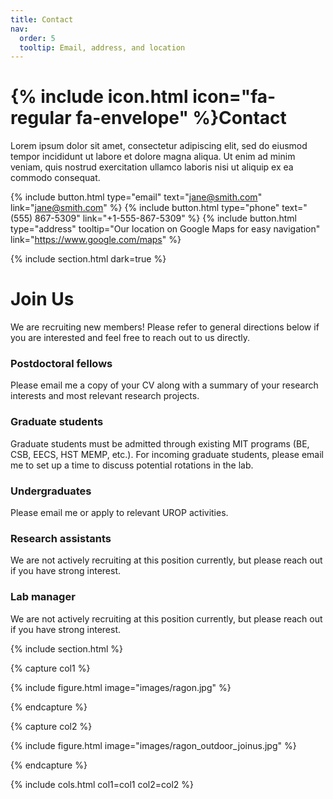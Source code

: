 ```yaml
---
title: Contact
nav:
  order: 5
  tooltip: Email, address, and location
---
```


# {% include icon.html icon="fa-regular fa-envelope" %}Contact

Lorem ipsum dolor sit amet, consectetur adipiscing elit, sed do eiusmod tempor
incididunt ut labore et dolore magna aliqua. Ut enim ad minim veniam, quis
nostrud exercitation ullamco laboris nisi ut aliquip ex ea commodo consequat.

{%
  include button.html
  type="email"
  text="jane@smith.com"
  link="jane@smith.com"
%}
{%
  include button.html
  type="phone"
  text="(555) 867-5309"
  link="+1-555-867-5309"
%}
{%
  include button.html
  type="address"
  tooltip="Our location on Google Maps for easy navigation"
  link="https://www.google.com/maps"
%}

{% include section.html dark=true %}

# Join Us

We are recruiting new members! Please refer to general directions below if you are interested and feel free to reach out to us directly.

### Postdoctoral fellows

Please email me a copy of your CV along with a summary of your research interests and most relevant research projects.

### Graduate students

Graduate students must be admitted through existing MIT programs (BE, CSB, EECS, HST MEMP, etc.). For incoming graduate students, please email me to set up a time to discuss potential rotations in the lab.

### Undergraduates

Please email me or apply to relevant UROP activities.

### Research assistants

We are not actively recruiting at this position currently, but please reach out if you have strong interest.

### Lab manager

We are not actively recruiting at this position currently, but please reach out if you have strong interest.

{% include section.html %}

{% capture col1 %}

{%
  include figure.html
  image="images/ragon.jpg"
%}

{% endcapture %}

{% capture col2 %}

{%
  include figure.html
  image="images/ragon_outdoor_joinus.jpg"
%}

{% endcapture %}

{% include cols.html col1=col1 col2=col2 %}
